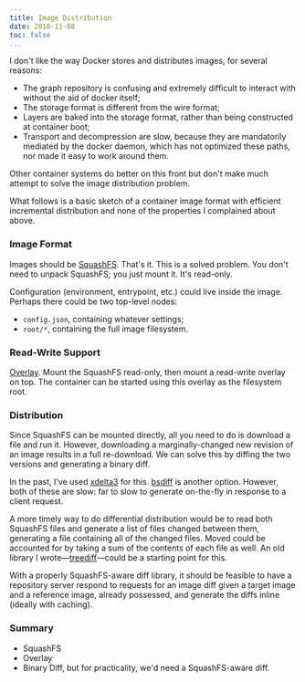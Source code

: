```yaml
---
title: Image Distribution
date: 2018-11-08
toc: false
...
```


I don't like the way Docker stores and distributes images, for several reasons:

* The graph repository is confusing and extremely difficult to interact with without the aid of docker itself;
* The storage format is different from the wire format;
* Layers are baked into the storage format, rather than being constructed at container boot;
* Transport and decompression are slow, because they are mandatorily mediated by the docker daemon,
  which has not optimized these paths, nor made it easy to work around them.

Other container systems do better on this front but don't make much attempt to solve the image
distribution problem.

What follows is a basic sketch of a container image format with efficient incremental distribution
and none of the properties I complained about above.

### Image Format

Images should be [SquashFS](https://en.wikipedia.org/wiki/SquashFS). That's it. This is a solved
problem. You don't need to unpack SquashFS; you just mount it. It's read-only.

Configuration (environment, entrypoint, etc.) could live inside the image. Perhaps there could be
two top-level nodes:

* `config.json`, containing whatever settings;
* `root/*`, containing the full image filesystem.

### Read-Write Support

[Overlay](https://en.wikipedia.org/wiki/OverlayFS). Mount the SquashFS read-only, then mount
a read-write overlay on top. The container can be started using this overlay as the filesystem root.

### Distribution

Since SquashFS can be mounted directly, all you need to do is download a file and run it. However,
downloading a marginally-changed new revision of an image results in a full re-download. We can
solve this by diffing the two versions and generating a binary diff.

In the past, I've used [xdelta3](https://en.wikipedia.org/wiki/Xdelta) for this.
[bsdiff](http://www.daemonology.net/bsdiff/) is another option. However, both of these are slow: far
to slow to generate on-the-fly in response to a client request.

A more timely way to do differential distribution would be to read both SquashFS files and generate
a list of files changed between them, generating a file containing all of the changed files. Moved
could be accounted for by taking a sum of the contents of each file as well. An old library
I wrote—[treediff](https://github.com/burke/treediff)—could be a starting point for this.

With a properly SquashFS-aware diff library, it should be feasible to have a repository server
respond to requests for an image diff given a target image and a reference image, already possessed,
and generate the diffs inline (ideally with caching).

### Summary

* SquashFS
* Overlay
* Binary Diff, but for practicality, we'd need a SquashFS-aware diff.

